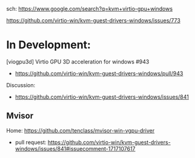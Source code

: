sch: https://www.google.com/search?q=kvm+virtio-gpu+windows

https://github.com/virtio-win/kvm-guest-drivers-windows/issues/773

# In Development:
[viogpu3d] Virtio GPU 3D acceleration for windows #943
- https://github.com/virtio-win/kvm-guest-drivers-windows/pull/943

Discussion:
- https://github.com/virtio-win/kvm-guest-drivers-windows/issues/841

## Mvisor
Home: https://github.com/tenclass/mvisor-win-vgpu-driver
- pull request: https://github.com/virtio-win/kvm-guest-drivers-windows/issues/841#issuecomment-1717107617
